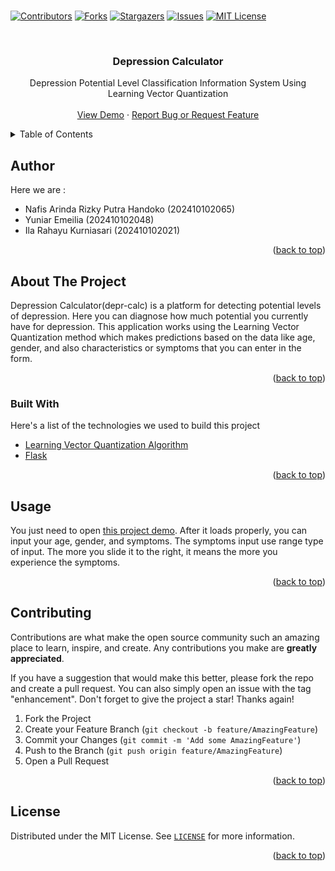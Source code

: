<br />
<p align="center">

[![Contributors][contributors-shield]][contributors-url]
[![Forks][forks-shield]][forks-url]
[![Stargazers][stars-shield]][stars-url]
[![Issues][issues-shield]][issues-url]
[![MIT License][license-shield]][license-url]
</p>

<!-- PROJECT LOGO -->
<br />
<div align="center">
  <a href="http://kemahasiswaan.unej.ac.id/wp-content/uploads/2020/07/cropped-Logo-Baku-UNEJ-2020-Square.png" alt="Logo" width="300">
  </a>

  <h3 align="center">Depression Calculator</h3>

  <p align="center">
    Depression Potential Level Classification Information System Using Learning Vector Quantization
    <br />
    <br />
    <a href="https://depr-calc.nafishandoko.repl.co/">View Demo</a>
    ·
    <a href="https://github.com/NafisHandoko/depr-calc/issues">Report Bug or Request Feature</a>
  </p>
</div>



<!-- TABLE OF CONTENTS -->
<details>
  <summary>Table of Contents</summary>
  <ol>
    <li><a href="#author">Author</a></li>
    <li>
      <a href="#about-the-project">About The Project</a>
      <ul>
        <li><a href="#built-with">Built With</a></li>
      </ul>
    </li>
    <li><a href="#usage">Usage</a></li>
    <li><a href="#contributing">Contributing</a></li>
    <li><a href="#license">License</a></li>
    <!--<li><a href="#acknowledgments">Acknowledgments</a></li>-->
  </ol>
</details>

<!-- Author -->
## Author
Here we are :

* Nafis Arinda Rizky Putra Handoko (202410102065)
* Yuniar Emeilia (202410102048)
* Ila Rahayu Kurniasari (202410102021)

<p align="right">(<a href="#top">back to top</a>)</p>


<!-- ABOUT THE PROJECT -->
## About The Project

Depression Calculator(depr-calc) is a platform for detecting potential levels of depression. Here you can diagnose how much potential you currently have for depression. This application works using the Learning Vector Quantization method which makes predictions based on the data like age, gender, and also characteristics or symptoms that you can enter in the form.

<!-- [![Product Name Screen Shot][product-screenshot]](https://github.com/NafisHandoko/depr-calc) -->

<p align="right">(<a href="#top">back to top</a>)</p>



### Built With

Here's a list of the technologies we used to build this project

* [Learning Vector Quantization Algorithm](https://en.wikipedia.org/wiki/Learning_vector_quantization)
* [Flask](https://flask.palletsprojects.com)

<p align="right">(<a href="#top">back to top</a>)</p>




<!-- USAGE EXAMPLES -->
## Usage

You just need to open <a href="https://depr-calc.nafishandoko.repl.co/">this project demo</a>. After it loads properly, you can input your age, gender, and symptoms. The symptoms input use range type of input. The more you slide it to the right, it means the more you experience the symptoms.

<p align="right">(<a href="#top">back to top</a>)</p>



<!-- CONTRIBUTING -->
## Contributing

Contributions are what make the open source community such an amazing place to learn, inspire, and create. Any contributions you make are **greatly appreciated**.

If you have a suggestion that would make this better, please fork the repo and create a pull request. You can also simply open an issue with the tag "enhancement".
Don't forget to give the project a star! Thanks again!

1. Fork the Project
2. Create your Feature Branch (`git checkout -b feature/AmazingFeature`)
3. Commit your Changes (`git commit -m 'Add some AmazingFeature'`)
4. Push to the Branch (`git push origin feature/AmazingFeature`)
5. Open a Pull Request

<p align="right">(<a href="#top">back to top</a>)</p>



<!-- LICENSE -->
## License

Distributed under the MIT License. See <a href="https://github.com/NafisHandoko/depr-calc/blob/master/LICENSE">`LICENSE`</a> for more information.

<p align="right">(<a href="#top">back to top</a>)</p>




<!-- ACKNOWLEDGMENTS -->
<!--
## Acknowledgments

Use this space to list resources you find helpful and would like to give credit to. I've included a few of my favorites to kick things off!

* [Choose an Open Source License](https://choosealicense.com)
* [GitHub Emoji Cheat Sheet](https://www.webpagefx.com/tools/emoji-cheat-sheet)
* [Malven's Flexbox Cheatsheet](https://flexbox.malven.co/)
* [Malven's Grid Cheatsheet](https://grid.malven.co/)
* [Img Shields](https://shields.io)
* [GitHub Pages](https://pages.github.com)
* [Font Awesome](https://fontawesome.com)
* [React Icons](https://react-icons.github.io/react-icons/search)

<p align="right">(<a href="#top">back to top</a>)</p>
-->


<!-- MARKDOWN LINKS & IMAGES -->
<!-- https://www.markdownguide.org/basic-syntax/#reference-style-links -->
[contributors-shield]: https://img.shields.io/github/contributors/NafisHandoko/depr-calc.svg?style=for-the-badge
[contributors-url]: https://github.com/NafisHandoko/depr-calc/graphs/contributors
[forks-shield]: https://img.shields.io/github/forks/NafisHandoko/depr-calc.svg?style=for-the-badge
[forks-url]: https://github.com/NafisHandoko/depr-calc/network/members
[stars-shield]: https://img.shields.io/github/stars/NafisHandoko/depr-calc.svg?style=for-the-badge
[stars-url]: https://github.com/NafisHandoko/depr-calc/stargazers
[issues-shield]: https://img.shields.io/github/issues/NafisHandoko/depr-calc.svg?style=for-the-badge
[issues-url]: https://github.com/NafisHandoko/depr-calc/issues
[license-shield]: https://img.shields.io/github/license/NafisHandoko/depr-calc.svg?style=for-the-badge
[license-url]: https://github.com/NafisHandoko/depr-calc/blob/master/LICENSE
[product-screenshot]: screenshot.png
